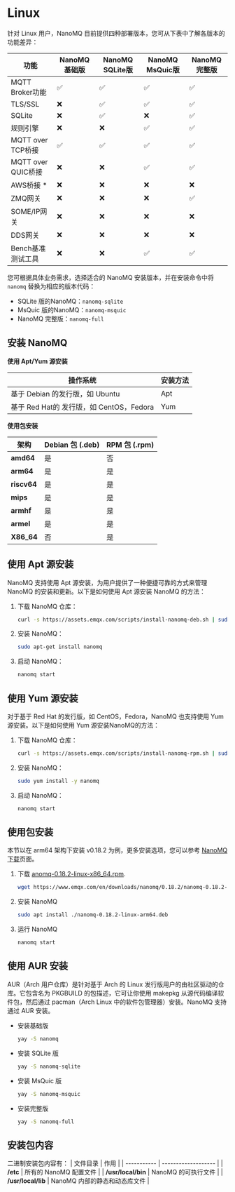 # Linux

针对 Linux 用户，NanoMQ 目前提供四种部署版本，您可从下表中了解各版本的功能差异：

| 功能               | NanoMQ 基础版 | NanoMQ **SQLite版** | **NanoMQ MsQuic版** | NanoMQ完整版 |
| ------------------ | ------------- | ------------------- | ------------------- | ------------ |
| MQTT Broker功能    | ✅             | ✅                   | ✅                   | ✅            |
| TLS/SSL            | ❌             | ✅                   | ✅                   | ✅            |
| SQLite             | ❌             | ✅                   | ❌                   | ✅            |
| 规则引擎           | ❌             | ❌                   | ✅                   | ✅            |
| MQTT over TCP桥接  | ✅             | ✅                   | ✅                   | ✅            |
| MQTT over QUIC桥接 | ❌             | ❌                   | ✅                   | ✅            |
| AWS桥接 *          | ❌             | ❌                   | ❌                   | ❌            |
| ZMQ网关            | ❌             | ❌                   | ❌                   | ✅            |
| SOME/IP网关        | ❌             | ❌                   | ❌                   | ❌            |
| DDS网关            | ❌             | ❌                   | ❌                   | ❌            |
| Bench基准测试工具  | ❌             | ❌                   | ✅                   | ✅            |

[^*]: Docker 部署中暂不支持 AWS 桥接，如希望使用 AWS 桥接，请通过[源码编译安装](./build-options.md)。

您可根据具体业务需求，选择适合的 NanoMQ 安装版本，并在安装命令中将 `nanomq` 替换为相应的版本代码：

- SQLite 版的NanoMQ：`nanomq-sqlite`
- MsQuic 版的NanoMQ：`nanomq-msquic`
- NanoMQ 完整版：`nanomq-full`

## 安装 NanoMQ

**使用 Apt/Yum 源安装**

| 操作系统                                 | 安装方法 |
| ---------------------------------------- | -------- |
| 基于 Debian 的发行版，如 Ubuntu          | Apt      |
| 基于 Red Hat的 发行版，如 CentOS，Fedora | Yum      |

**使用包安装**

| 架构        | Debian 包 (.deb) | RPM 包 (.rpm) |
| ----------- | ---------------- | ------------- |
| **amd64**   | 是               | 否            |
| **arm64**   | 是               | 是            |
| **riscv64** | 是               | 是            |
| **mips**    | 是               | 是            |
| **armhf**   | 是               | 是            |
| **armel**   | 是               | 是            |
| **X86_64**  | 否               | 是            |

## 使用 Apt 源安装

NanoMQ 支持使用 Apt 源安装，为用户提供了一种便捷可靠的方式来管理 NanoMQ 的安装和更新。以下是如何使用 Apt 源安装 NanoMQ 的方法：

1. 下载 NanoMQ 仓库：

   ```bash
   curl -s https://assets.emqx.com/scripts/install-nanomq-deb.sh | sudo bash
   ```

2. 安装 NanoMQ：

   ```bash
   sudo apt-get install nanomq
   ```

3. 启动 NanoMQ：

   ```bash
   nanomq start  
   ```

## 使用 Yum 源安装

对于基于 Red Hat 的发行版，如 CentOS，Fedora，NanoMQ 也支持使用 Yum 源安装。以下是如何使用 Yum 源安装NanoMQ的方法：

1. 下载 NanoMQ 仓库：

   ```bash
   curl -s https://assets.emqx.com/scripts/install-nanomq-rpm.sh | sudo bash
   ```

2. 安装 NanoMQ：

   ```bash
   sudo yum install -y nanomq
   ```

3. 启动 NanoMQ：

   ```bash
   nanomq start  
   ```

## 使用包安装

本节以在 arm64 架构下安装 v0.18.2 为例，更多安装选项，您可以参考 [NanoMQ 下载](https://nanomq.io/downloads?os=Linux)页面。

1. 下载 [anomq-0.18.2-linux-x86_64.rpm](https://www.emqx.com/zh/downloads/nanomq/0.18.2/nanomq-0.18.2-linux-x86_64.rpm).

   ```bash
   wget https://www.emqx.com/en/downloads/nanomq/0.18.2/nanomq-0.18.2-linux-arm64.deb
   ```

2. 安装 NanoMQ

   ```bash
   sudo apt install ./nanomq-0.18.2-linux-arm64.deb
   ```

3. 运行 NanoMQ

   ```bash
   nanomq start
   ```

## 使用 AUR 安装

AUR（Arch 用户仓库）是针对基于 Arch 的 Linux 发行版用户的由社区驱动的仓库。它包含名为 PKGBUILD 的包描述，它可让你使用 makepkg 从源代码编译软件包，然后通过 pacman（Arch Linux 中的软件包管理器）安装。NanoMQ 支持通过 AUR 安装。


- 安装基础版

  ```bash
  yay -S nanomq
  ```

- 安装 SQLite 版

  ```bash
  yay -S nanomq-sqlite
  ```

- 安装 MsQuic 版

  ```bash
  yay -S nanomq-msquic
  ```

- 安装完整版

  ```bash
  yay -S nanomq-full
  ```

## 安装包内容

二进制安装包内容有：
| 文件目录     | 作用                 |
| ----------- | ------------------- |
| **/etc**    | 所有的 NanoMQ 配置文件 |
| **/usr/local/bin**   |   NanoMQ 的可执行文件   |
| **/usr/local/lib**   | NanoMQ 内部的静态和动态库文件               |


